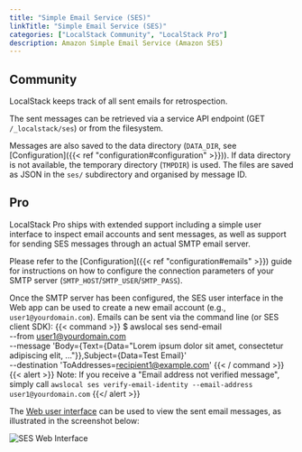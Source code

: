 ```yaml
---
title: "Simple Email Service (SES)"
linkTitle: "Simple Email Service (SES)"
categories: ["LocalStack Community", "LocalStack Pro"]
description: Amazon Simple Email Service (Amazon SES)
---
```


## Community

LocalStack keeps track of all sent emails for retrospection.

The sent messages can be retrieved via a service API endpoint (GET `/_localstack/ses`) or from the filesystem.

Messages are also saved to the data directory (`DATA_DIR`, see [Configuration]({{< ref "configuration#configuration" >}})).
If data directory is not available, the temporary directory (`TMPDIR`) is used.
The files are saved as JSON in the `ses/` subdirectory and organised by message ID.

## Pro

LocalStack Pro ships with extended support including a simple user interface to inspect email accounts and sent messages, as well as support for sending SES messages through an actual SMTP email server.

Please refer to the [Configuration]({{< ref "configuration#emails" >}}) guide for instructions on how to configure the connection parameters of your SMTP server (`SMTP_HOST`/`SMTP_USER`/`SMTP_PASS`).

Once the SMTP server has been configured, the SES user interface in the Web app can be used to create a new email account (e.g., `user1@yourdomain.com`).
Emails can be sent via the command line (or SES client SDK):
{{< command >}}
$ awslocal ses send-email \
    --from user1@yourdomain.com \
    --message 'Body={Text={Data="Lorem ipsum dolor sit amet, consectetur adipiscing elit, ..."}},Subject={Data=Test Email}' \
    --destination 'ToAddresses=recipient1@example.com'
{{< / command >}}
{{< alert >}}
Note: If you receive a "Email address not verified message", simply call `awslocal ses verify-email-identity --email-address user1@yourdomain.com`
{{</ alert >}}

The [Web user interface](https://app.localstack.cloud) can be used to view the sent email messages, as illustrated in the screenshot below:

![SES Web Interface](sesInterface.png)

